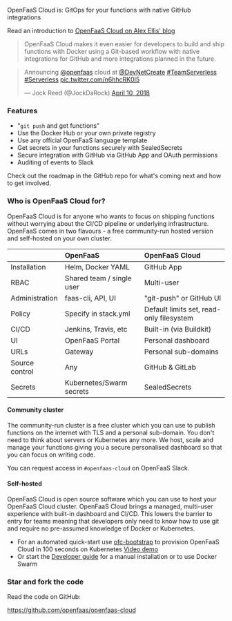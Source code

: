 OpenFaaS Cloud is: GitOps for your functions with native GitHub integrations

Read an introduction to [OpenFaaS Cloud on Alex Ellis' blog](https://blog.alexellis.io/introducing-openfaas-cloud/)

> OpenFaaS Cloud makes it even easier for developers to build and ship functions with Docker using a Git-based workflow with native integrations for GitHub and more integrations planned in the future.

<blockquote class="twitter-tweet" data-lang="en"><p lang="en" dir="ltr">Announcing <a href="https://twitter.com/openfaas?ref_src=twsrc%5Etfw">@openfaas</a> cloud at <a href="https://twitter.com/DevNetCreate?ref_src=twsrc%5Etfw">@DevNetCreate</a> <a href="https://twitter.com/hashtag/TeamServerless?src=hash&amp;ref_src=twsrc%5Etfw">#TeamServerless</a> <a href="https://twitter.com/hashtag/Serverless?src=hash&amp;ref_src=twsrc%5Etfw">#Serverless</a> <a href="https://t.co/n6hhcRK0I5">pic.twitter.com/n6hhcRK0I5</a></p>&mdash; Jock Reed (@JockDaRock) <a href="https://twitter.com/JockDaRock/status/983779290100613120?ref_src=twsrc%5Etfw">April 10, 2018</a></blockquote> <script async src="https://platform.twitter.com/widgets.js" charset="utf-8"></script> 

### Features

* "`git push` and get functions"
* Use the Docker Hub or your own private registry
* Use any official OpenFaaS language template
* Get secrets in your functions securely with SealedSecrets
* Secure integration with GitHub via GitHub App and OAuth permissions
* Auditing of events to Slack

Check out the roadmap in the GitHub repo for what's coming next and how to get involved.

### Who is OpenFaaS Cloud for?

OpenFaaS Cloud is for anyone who wants to focus on shipping functions without worrying about the CI/CD pipeline or underlying infrastructure. OpenFaaS comes in two flavours - a free community-run hosted version and self-hosted on your own cluster. 


|         | OpenFaaS                 |OpenFaaS Cloud |
|:--------|:-------------------------|:--------------|
| Installation |   Helm, Docker YAML | GitHub App    |
| RBAC |   Shared team / single user | Multi-user    |
| Administration | faas-cli, API, UI | "git-push" or GitHub UI |
| Policy |  Specify in stack.yml | Default limits set, read-only filesystem |
| CI/CD |  Jenkins, Travis, etc | Built-in (via Buildkit)  |
| UI |  OpenFaaS Portal | Personal dashboard    |
| URLs |  Gateway | Personal sub-domains    |
| Source control |  Any | GitHub & GitLab    |
| Secrets |  Kubernetes/Swarm secrets | SealedSecrets    |

#### Community cluster

The community-run cluster is a free cluster which you can use to publish functions on the internet with TLS and a personal sub-domain. You don't need to think about servers or Kubernetes any more. We host, scale and manage your functions giving you a secure personalised dashboard so that you can focus on writing code.

You can request access in `#openfaas-cloud` on OpenFaaS Slack.

#### Self-hosted

OpenFaaS Cloud is open source software which you can use to host your OpenFaaS Cloud cluster. OpenFaaS Cloud brings a managed, multi-user experience with built-in dashboard and CI/CD. This lowers the barrier to entry for teams meaning that developers only need to know how to use git and require no pre-assumed knowledge of Docker or Kubernetes.

* For an automated quick-start use [ofc-bootstrap](https://github.com/openfaas-incubator/ofc-bootstrap) to provision OpenFaaS Cloud in 100 seconds on Kubernetes [Video demo](https://www.youtube.com/watch?v=Sa1VBSfVpK0)
* Or start the [Developer guide](https://github.com/openfaas/openfaas-cloud/tree/master/docs) for a manual installation or to use Docker Swarm

### Star and fork the code

Read the code on GitHub:

https://github.com/openfaas/openfaas-cloud
